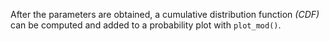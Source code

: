 After the parameters are obtained, a cumulative distribution function _(CDF)_ can be computed and added to a probability plot with `plot_mod()`. 

